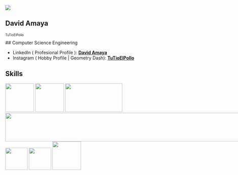 ![](https://i.pinimg.com/originals/7a/fd/d6/7afdd6915a8219f5dcdb89ff990a9a72.gif)

## David Amaya
<p style="font-size: 10px">TuTioElPollo</p>
## Computer Science Engineering

* LinkedIn ( Profesional Profile ): **[David Amaya](www.linkedin.com/in/david-amaya-)**
* Instagram ( Hobby Profile | Geometry Dash): **[TuTioElPollo](https://www.instagram.com/tutioelpollo)**


## Skills
<div style="display:inline-block">
  <img src="https://cdn.icon-icons.com/icons2/2415/PNG/512/java_original_wordmark_logo_icon_146459.png" width="90" height="90"/>
  <img src="https://camo.githubusercontent.com/9c8eef80636ac8a6f3846c326175ff2508a8ec7f907f9a8e11b8e7c7258e8cac/68747470733a2f2f737461636b6a6176612e636f6d2f77702d636f6e74656e742f75706c6f6164732f323031372f31322f737072696e672d6d76632d6c6f676f2e706e67" width="90"         
       height="90"/>
  <img src="https://1000marcas.net/wp-content/uploads/2020/11/MySQL-logo.png" width="180" height="90"/>
  <img src="https://cdn-ankpc.nitrocdn.com/CXPATxiuOnLCmBDTxjvMhJHZsrQOcxUs/assets/images/source/rev-fa96a90/www.striim.com/wp-content/themes/striim2022/images/connectors_icons/white/microsoftsqlserver.png" width="1200" height="90" />
  <img src="https://cdn-icons-png.flaticon.com/512/1532/1532556.png" width="70" height="70" />
  <img src="https://seeklogo.com/images/C/css-3-logo-023C1A7171-seeklogo.com.png" width="70" height="70" />
  <img src="https://user-images.githubusercontent.com/62670505/195007613-18dce7c2-a73d-43eb-b454-ffbabfa802b6.png" width="90" height="90" />         
</div>





